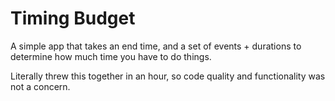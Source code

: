 # Timing Budget

A simple app that takes an end time, and a set of events + durations to determine how much time you have to do things.

Literally threw this together in an hour, so code quality and functionality was not a concern.